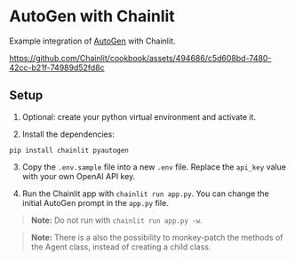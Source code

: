 # AutoGen with Chainlit

Example integration of [AutoGen](https://microsoft.github.io/autogen/) with Chainlit.

https://github.com/Chainlit/cookbook/assets/494686/c5d608bd-7480-42cc-b21f-74989d52fd8c

## Setup

1. Optional: create your python virtual environment and activate it.

2. Install the dependencies:

```
pip install chainlit pyautogen
```

3. Copy the `.env.sample` file into a new `.env` file. Replace the `api_key` value with your own OpenAI API key.

4. Run the Chainlit app with `chainlit run app.py`. You can change the initial AutoGen prompt in the `app.py` file.

> **Note:** Do not run with `chainlit run app.py -w`.

> **Note:** There is a also the possibility to monkey-patch the methods of the Agent class, instead of creating a child class.
